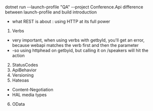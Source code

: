 ﻿dotnet run --launch-profile "QA" --project Conference.Api
difference between launch-profile and build
introduction
- what REST is about : using HTTP at its full power
1. Verbs
- very important, when using verbs with getbyId, you'll get an error, because webapi matches the verb first and then the parameter
- -so using httphead on getbyid, but calling it on /speakers will hit the action
2. StatusCodes
3. ApiBehavior
4. Versioning
5. Hateoas
- Content-Negotiation
- HAL media types

6. OData
